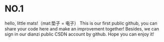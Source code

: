 # NO.1
hello, little mats!（mat:垫子 = 电子）
This is our first public github, you can share your code here and make an improvement together!
Besides, we can sign in our dianzi public CSDN account by github.
Hope you can enjoy it!
